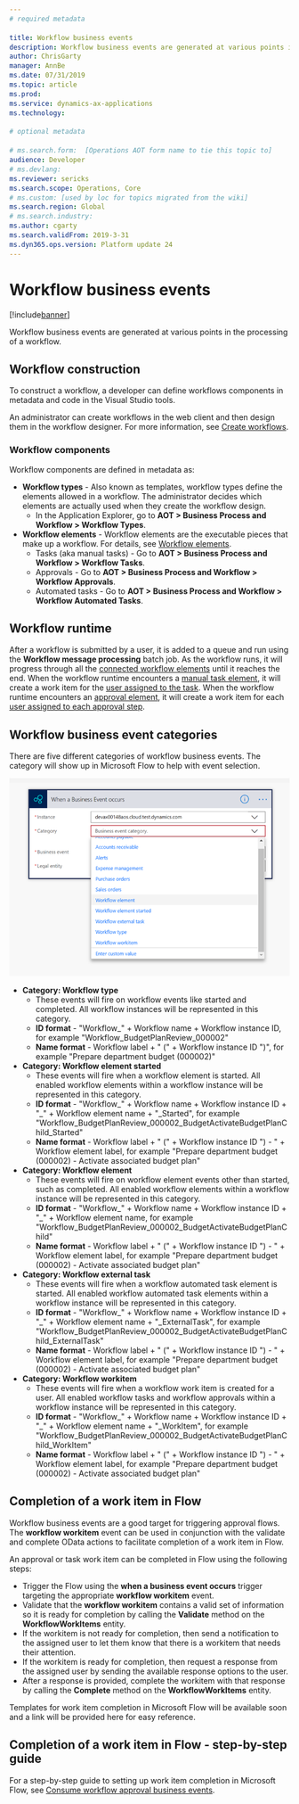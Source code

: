 ```yaml
---
# required metadata

title: Workflow business events
description: Workflow business events are generated at various points in the processing of a workflow.
author: ChrisGarty
manager: AnnBe
ms.date: 07/31/2019
ms.topic: article
ms.prod: 
ms.service: dynamics-ax-applications
ms.technology: 

# optional metadata

# ms.search.form:  [Operations AOT form name to tie this topic to]
audience: Developer
# ms.devlang: 
ms.reviewer: sericks
ms.search.scope: Operations, Core
# ms.custom: [used by loc for topics migrated from the wiki]
ms.search.region: Global 
# ms.search.industry: 
ms.author: cgarty
ms.search.validFrom: 2019-3-31
ms.dyn365.ops.version: Platform update 24
---
```


# Workflow business events
[!include[banner](../includes/banner.md)]

Workflow business events are generated at various points in the processing of a workflow.   

## Workflow construction

To construct a workflow, a developer can define workflows components in metadata and code in the Visual Studio tools.

An administrator can create workflows in the web client and then design them in the workflow designer. For more information, see [Create workflows](../../fin-and-ops/organization-administration/create-workflow.md).

### Workflow components
Workflow components are defined in metadata as:
- **Workflow types** - Also known as templates, workflow types define the elements allowed in a workflow. The administrator decides which elements are actually used when they create the workflow design. 
     - In the Application Explorer, go to **AOT > Business Process and Workflow > Workflow Types**.
- **Workflow elements** - Workflow elements are the executable pieces that make up a workflow. For details, see [Workflow elements](../../fin-and-ops/organization-administration/workflow-elements.md).
     - Tasks (aka manual tasks) - Go to **AOT > Business Process and Workflow > Workflow Tasks**.
     - Approvals - Go to **AOT > Business Process and Workflow > Workflow Approvals**.
     - Automated tasks - Go to **AOT > Business Process and Workflow > Workflow Automated Tasks**.

## Workflow runtime
After a workflow is submitted by a user, it is added to a queue and run using the **Workflow message processing** batch job. As the workflow runs, it will progress through all the [connected workflow elements](../../fin-and-ops/organization-administration/create-workflow.md#connect-the-elements) until it reaches the end. When the workflow runtime encounters a [manual task element](../../fin-and-ops/organization-administration/workflow-elements.md#manual-task), it will create a work item for the [user assigned to the task](../../fin-and-ops/organization-administration/configure-manual-task-workflow.md#assign-the-task). When the workflow runtime encounters an [approval element](../../fin-and-ops/organization-administration/workflow-elements.md#approval-processes), it will create a work item for each [user assigned to each approval step](../../fin-and-ops/organization-administration/configure-approval-step-workflow.md#assign-the-approval-step).

## Workflow business event categories

There are five different categories of workflow business events. The category will show up in Microsoft Flow to help with event selection.

![Business event categories in Microsoft Flow](media/Business-event-category.png  "Business event categories in Microsoft Flow")
- **Category: Workflow type** 
     - These events will fire on workflow events like started and completed. All workflow instances will be represented in this category.
     - **ID format** - "Workflow_" + Workflow name + Workflow instance ID, for example "Workflow_BudgetPlanReview_000002"
     - **Name format** - Workflow label + " (" + Workflow instance ID ")", for example "Prepare department budget (000002)"
- **Category: Workflow element started**
     - These events will fire when a workflow element is started. All enabled workflow elements within a workflow instance will be represented in this category. 
     - **ID format** - "Workflow_" + Workflow name + Workflow instance ID + "_" + Workflow element name + "_Started", for example "Workflow_BudgetPlanReview_000002_BudgetActivateBudgetPlanChild_Started"
     - **Name format** - Workflow label + " (" + Workflow instance ID ") - " + Workflow element label, for example "Prepare department budget (000002) - Activate associated budget plan"
- **Category: Workflow element**
     - These events will fire on workflow element events other than started, such as completed. All enabled workflow elements within a workflow instance will be represented in this category. 
     - **ID format** - "Workflow_" + Workflow name + Workflow instance ID + "_" + Workflow element name, for example "Workflow_BudgetPlanReview_000002_BudgetActivateBudgetPlanChild"
     - **Name format** - Workflow label + " (" + Workflow instance ID ") - " + Workflow element label, for example "Prepare department budget (000002) - Activate associated budget plan"
- **Category: Workflow external task** 
     - These events will fire when a workflow automated task element is started. All enabled workflow automated task elements within a workflow instance will be represented in this category. 
     - **ID format** - "Workflow_" + Workflow name + Workflow instance ID + "_" + Workflow element name + "_ExternalTask", for example "Workflow_BudgetPlanReview_000002_BudgetActivateBudgetPlanChild_ExternalTask"
     - **Name format** - Workflow label + " (" + Workflow instance ID ") - " + Workflow element label, for example "Prepare department budget (000002) - Activate associated budget plan"
- **Category: Workflow workitem**
     - These events will fire when a workflow work item is created for a user. All enabled workflow tasks and workflow approvals within a workflow instance will be represented in this category. 
     - **ID format** - "Workflow_" + Workflow name + Workflow instance ID + "_" + Workflow element name + "_WorkItem", for example "Workflow_BudgetPlanReview_000002_BudgetActivateBudgetPlanChild_WorkItem"
     - **Name format** - Workflow label + " (" + Workflow instance ID ") - " + Workflow element label, for example "Prepare department budget (000002) - Activate associated budget plan"

## Completion of a work item in Flow
Workflow business events are a good target for triggering approval flows. The **workflow workitem** event can be used in conjunction with the validate and complete OData actions to facilitate completion of a work item in Flow.

An approval or task work item can be completed in Flow using the following steps:
- Trigger the Flow using the **when a business event occurs** trigger targeting the appropriate **workflow workitem** event.
- Validate that the **workflow workitem**  contains a valid set of information so it is ready for completion by calling the **Validate** method on the **WorkflowWorkItems** entity. 
- If the workitem is not ready for completion, then send a notification to the assigned user to let them know that there is a workitem that needs their attention.
- If the workitem is ready for completion, then request a response from the assigned user by sending the available response options to the user.
- After a response is provided, complete the workitem with that response by calling the **Complete** method on the **WorkflowWorkItems** entity. 

Templates for work item completion in Microsoft Flow will be available soon and a link will be provided here for easy reference.

## Completion of a work item in Flow - step-by-step guide
For a step-by-step guide to setting up work item completion in Microsoft Flow, see [Consume workflow approval business events](https://docs.microsoft.com/dynamics365/unified-operations/dev-itpro/business-events/how-to/how-to-flow).
